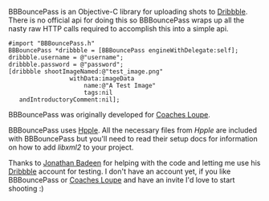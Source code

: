 BBBouncePass is an Objective-C library for uploading shots to [Dribbble](http://dribbble.com). There is no official api for doing this so BBBouncePass wraps up all the nasty raw HTTP calls required to accomplish this into a simple api.

    #import "BBBouncePass.h"
    BBBouncePass *dribbble = [BBBouncePass engineWithDelegate:self];
    dribbble.username = @"username";
    dribbble.password = @"password";
    [dribbble shootImageNamed:@"test_image.png" 
                     withData:imageData
                         name:@"A Test Image"
                         tags:nil 
       andIntroductoryComment:nil];

BBBouncePass was originally developed for [Coaches Loupe](https://github.com/InScopeApps/Coaches-Loupe).

BBBouncePass uses [Hpple](https://github.com/topfunky/hpple). All the necessary files from *Hpple* are included with BBBouncePass but you'll need to read their setup docs for information on how to add *libxml2* to your project.

Thanks to [Jonathan Badeen](http://www.badeen.com) for helping with the code and letting me use his [Dribbble](http://dribbble.com) account for testing. I don't have an account yet, if you like BBBouncePass or [Coaches Loupe](https://github.com/InScopeApps/Coaches-Loupe) and have an invite I'd love to start shooting :)